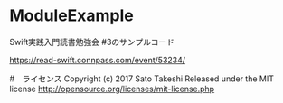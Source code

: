 # ModuleExample
Swift実践入門読書勉強会 #3のサンプルコード

https://read-swift.connpass.com/event/53234/

#　ライセンス
Copyright (c) 2017 Sato Takeshi
Released under the MIT license
http://opensource.org/licenses/mit-license.php
